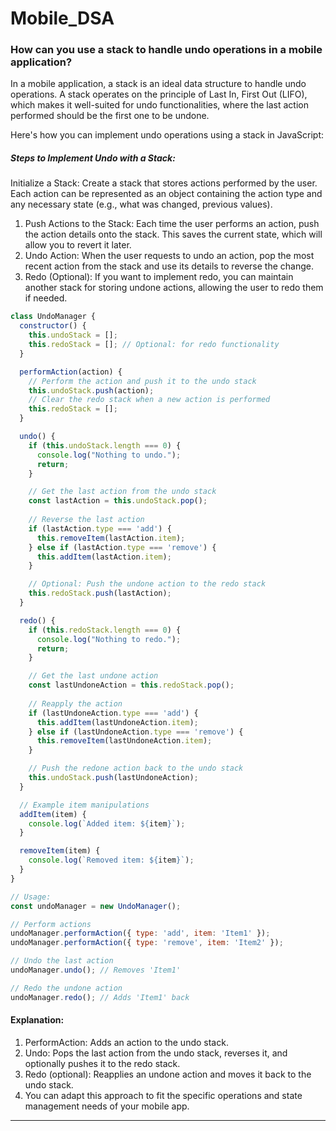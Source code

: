 # Mobile_DSA


### How can you use a stack to handle undo operations in a mobile application?

In a mobile application, a stack is an ideal data structure to handle undo operations. A stack operates on the principle of Last In, First Out (LIFO), which makes it well-suited for undo functionalities, where the last action performed should be the first one to be undone.

Here's how you can implement undo operations using a stack in JavaScript:

##### Steps to Implement Undo with a Stack:
Initialize a Stack: Create a stack that stores actions performed by the user. Each action can be represented as an object containing the action type and any necessary state (e.g., what was changed, previous values).

1. Push Actions to the Stack: Each time the user performs an action, push the action details onto the stack. This saves the current state, which will allow you to revert it later.
2. Undo Action: When the user requests to undo an action, pop the most recent action from the stack and use its details to reverse the change.
3. Redo (Optional): If you want to implement redo, you can maintain another stack for storing undone actions, allowing the user to redo them if needed.

```js
class UndoManager {
  constructor() {
    this.undoStack = [];
    this.redoStack = []; // Optional: for redo functionality
  }

  performAction(action) {
    // Perform the action and push it to the undo stack
    this.undoStack.push(action);
    // Clear the redo stack when a new action is performed
    this.redoStack = [];
  }

  undo() {
    if (this.undoStack.length === 0) {
      console.log("Nothing to undo.");
      return;
    }

    // Get the last action from the undo stack
    const lastAction = this.undoStack.pop();
    
    // Reverse the last action
    if (lastAction.type === 'add') {
      this.removeItem(lastAction.item);
    } else if (lastAction.type === 'remove') {
      this.addItem(lastAction.item);
    }

    // Optional: Push the undone action to the redo stack
    this.redoStack.push(lastAction);
  }

  redo() {
    if (this.redoStack.length === 0) {
      console.log("Nothing to redo.");
      return;
    }

    // Get the last undone action
    const lastUndoneAction = this.redoStack.pop();
    
    // Reapply the action
    if (lastUndoneAction.type === 'add') {
      this.addItem(lastUndoneAction.item);
    } else if (lastUndoneAction.type === 'remove') {
      this.removeItem(lastUndoneAction.item);
    }

    // Push the redone action back to the undo stack
    this.undoStack.push(lastUndoneAction);
  }

  // Example item manipulations
  addItem(item) {
    console.log(`Added item: ${item}`);
  }

  removeItem(item) {
    console.log(`Removed item: ${item}`);
  }
}

// Usage:
const undoManager = new UndoManager();

// Perform actions
undoManager.performAction({ type: 'add', item: 'Item1' });
undoManager.performAction({ type: 'remove', item: 'Item2' });

// Undo the last action
undoManager.undo(); // Removes 'Item1'

// Redo the undone action
undoManager.redo(); // Adds 'Item1' back

```
#### Explanation:
1. PerformAction: Adds an action to the undo stack.
2. Undo: Pops the last action from the undo stack, reverses it, and optionally pushes it to the redo stack.
3. Redo (optional): Reapplies an undone action and moves it back to the undo stack.
4. You can adapt this approach to fit the specific operations and state management needs of your mobile app.

---

